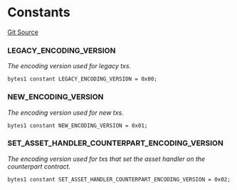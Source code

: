 # Constants
[Git Source](https://github.com/matter-labs/zksync-contracts/blob/a1506a91fd7e3b73aa6fe10caf12e32f39e26211/contracts/l1-contracts/bridge/asset-router/IAssetRouterBase.sol)

### LEGACY_ENCODING_VERSION
*The encoding version used for legacy txs.*


```solidity
bytes1 constant LEGACY_ENCODING_VERSION = 0x00;
```

### NEW_ENCODING_VERSION
*The encoding version used for new txs.*


```solidity
bytes1 constant NEW_ENCODING_VERSION = 0x01;
```

### SET_ASSET_HANDLER_COUNTERPART_ENCODING_VERSION
*The encoding version used for txs that set the asset handler on the counterpart contract.*


```solidity
bytes1 constant SET_ASSET_HANDLER_COUNTERPART_ENCODING_VERSION = 0x02;
```

